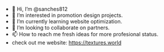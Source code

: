 - 👋 Hi, I’m @sanches812
- 👀 I’m interested in promotion design projects.
- 🌱 I’m currently learning website optimization.
- 💞️ I’m looking to collaborate on partners.
- 📫 How to reach me fresh ideas for more profesional status.
- check out me website: https://textures.world

<!---
sanches812/sanches812 is a ✨ special ✨ repository because its `README.md` (this file) appears on your GitHub profile.
You can click the Preview link to take a look at your changes.
--->
